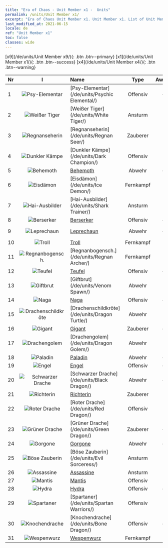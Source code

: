 ```yaml
---
title: "Era of Chaos - Unit Member x1 -  Units"
permalink: /units/Unit Member x1/
excerpt: "Era of Chaos Unit Member x1. Unit Member x1. List of Unit Member in Era of Chaos"
last_modified_at: 2021-06-15
locale: de
ref: "Unit Member x1"
toc: false
classes: wide
---
```

 [x9](/de/units/Unit Member x9/){: .btn .btn--primary} [x1](/de/units/Unit Member x1/){: .btn .btn--success} [x4](/de/units/Unit Member x4/){: .btn .btn--warning} 

  | Nr | I |         Name        |   Type   | Awake | Rang |   Members     |  Stars  | Exclusive | Attack  |     HP    |  Awaken Name  |
  |:---|:-:|:--------------------|:--------:|:-----:|:---------:|:-------------:|:-------:|:---------:|:-------:|:---------:|:--------------|
  | 1 | ![Psy-Elementar](/images/u/ti_jingshenyuansu.jpg) | [Psy-Elementar](/de/units/Psychic Elemental/) | Offensiv | + | SSR | x1 | <i class="fas fa-star"/><i class="fas fa-star"/><i class="fas fa-star"/> | + | 212.0 | 1749 |  Magie-Elementar  |
  | 2 | ![Weißer Tiger](/images/u/ti_baihu.jpg) | [Weißer Tiger](/de/units/White Tiger/) | Ansturm | - | Kommandant | x1 | <i class="fas fa-star"/><i class="fas fa-star"/><i class="fas fa-star"/> | - | 1078.2 | 6138 |   -   |
  | 3 | ![Regnanseherin](/images/u/ti_haihou.jpg) | [Regnanseherin](/de/units/Regnan Seer/) | Zauberer | - | Kommandant | x1 | <i class="fas fa-star"/><i class="fas fa-star"/><i class="fas fa-star"/> | - | 1006.9 | 5091 |  Gezeitenelementar  |
  | 4 | ![Dunkler Kämpe](/images/u/ti_sishen.jpg) | [Dunkler Kämpe](/de/units/Dark Champion/) | Offensiv | - | Kommandant | x1 | <i class="fas fa-star"/><i class="fas fa-star"/><i class="fas fa-star"/> | - | 1029.5 | 9504 |   -   |
  | 5 | ![Behemoth](/images/u/ti_bimeng.jpg) | [Behemoth](/de/units/Behemoth/) | Abwehr | + | SSR | x1 | <i class="fas fa-star"/><i class="fas fa-star"/><i class="fas fa-star"/> | - | 407.3 | 10182 |  Ur-Behemoth  |
  | 6 | ![Eisdämon](/images/u/ti_bingmo.jpg) | [Eisdämon](/de/units/Ice Demon/) | Fernkampf | - | Kommandant | x1 | <i class="fas fa-star"/><i class="fas fa-star"/><i class="fas fa-star"/> | - | 565.7 | 5996 |   -   |
  | 7 | ![Hai-Ausbilder](/images/u/ti_xunshashi.jpg) | [Hai-Ausbilder](/de/units/Shark Trainer/) | Ansturm | - | SSR | x1 | <i class="fas fa-star"/><i class="fas fa-star"/><i class="fas fa-star"/> | - | 792.0 | 5430 |  Hai-Reiter  |
  | 8 | ![Berserker](/images/u/ti_kuangzhanshi.jpg) | [Berserker](/de/units/Berserker/) | Offensiv | + | SSR | x1 | <i class="fas fa-star"/><i class="fas fa-star"/><i class="fas fa-star"/> | - | 678.8 | 5317 |  Todesheuler  |
  | 9 | ![Leprechaun](/images/u/ti_conglinyaojing.jpg) | [Leprechaun](/de/units/Leprechaun/) | Abwehr | + | SSR | x1 | <i class="fas fa-star"/><i class="fas fa-star"/><i class="fas fa-star"/> | - | 134.5 | 3162 |  Meister-Leprechaun  |
  | 10 | ![Troll](/images/u/ti_suoerjuren.jpg) | [Troll](/de/units/Troll/) | Fernkampf | - | Kommandant | x1 | <i class="fas fa-star"/><i class="fas fa-star"/><i class="fas fa-star"/> | - | 1018.3 | 9051 |   -   |
  | 11 | ![Regnanbogensch.](/images/u/ti_ruigenanushou.jpg) | [Regnanbogensch.](/de/units/Regnan Archer/) | Fernkampf | - | SSR | x1 | <i class="fas fa-star"/><i class="fas fa-star"/><i class="fas fa-star"/> | - | 235.5 | 1245 |   -   |
  | 12 | ![Teufel](/images/u/ti_daemo.jpg) | [Teufel](/de/units/Devil/) | Offensiv | + | SSR | x1 | <i class="fas fa-star"/><i class="fas fa-star"/><i class="fas fa-star"/> | - | 792.0 | 5431 |  Erzteufel  |
  | 13 | ![Giftbrut](/images/u/ti_yanmo.jpg) | [Giftbrut](/de/units/Venom Spawn/) | Abwehr | - | Kommandant | x1 | <i class="fas fa-star"/><i class="fas fa-star"/><i class="fas fa-star"/> | - | 375.0 | 13350 |   -   |
  | 14 | ![Naga](/images/u/ti_shenv.jpg) | [Naga](/de/units/Naga/) | Offensiv | + | SSR | x1 | <i class="fas fa-star"/><i class="fas fa-star"/><i class="fas fa-star"/> | + | 79.4 | 811 |  Nagakönigin  |
  | 15 | ![Drachenschildkröte](/images/u/ti_longgui.jpg) | [Drachenschildkröte](/de/units/Dragon Turtle/) | Abwehr | - | SSR | x1 | <i class="fas fa-star"/><i class="fas fa-star"/><i class="fas fa-star"/> | - | 362.0 | 12000 |  Urzeit-Drachenschildkröte  |
  | 16 | ![Gigant](/images/u/ti_taitan.jpg) | [Gigant](/de/units/Giant/) | Zauberer | + | SSR | x1 | <i class="fas fa-star"/><i class="fas fa-star"/><i class="fas fa-star"/> | - | 792.0 | 5431 |  Titan  |
  | 17 | ![Drachengolem](/images/u/ti_kuileilong.jpg) | [Drachengolem](/de/units/Dragon Golem/) | Abwehr | - | Kommandant | x1 | <i class="fas fa-star"/><i class="fas fa-star"/><i class="fas fa-star"/> | - | 396.0 | 9616 |   -   |
  | 18 | ![Paladin](/images/u/ti_shengqishi.jpg) | [Paladin](/de/units/Paladin/) | Abwehr | + | SSR | x1 | <i class="fas fa-star"/><i class="fas fa-star"/><i class="fas fa-star"/> | - | 128.0 | 2589 |  Oberster Paladin  |
  | 19 | ![Engel](/images/u/ti_datianshi.jpg) | [Engel](/de/units/Angel/) | Offensiv | + | SSR | x1 | <i class="fas fa-star"/><i class="fas fa-star"/><i class="fas fa-star"/> | - | 792.0 | 5431 |  Erzengel  |
  | 20 | ![Schwarzer Drache](/images/u/ti_heilong.jpg) | [Schwarzer Drache](/de/units/Black Dragon/) | Abwehr | + | SSR | x1 | <i class="fas fa-star"/><i class="fas fa-star"/><i class="fas fa-star"/> | - | 430.0 | 8712 |  Schwarzer Drachenkönig  |
  | 21 | ![Richterin](/images/u/ti_shenpanguan.jpg) | [Richterin](/de/units/Judicator/) | Zauberer | - | Kommandant | x1 | <i class="fas fa-star"/><i class="fas fa-star"/><i class="fas fa-star"/> | - | 565.7 | 6109 |   -   |
  | 22 | ![Roter Drache](/images/u/ti_chilong.jpg) | [Roter Drache](/de/units/Red Dragon/) | Offensiv | - | SSR | x1 | <i class="fas fa-star"/><i class="fas fa-star"/><i class="fas fa-star"/> | - | 769.3 | 5431 |   -   |
  | 23 | ![Grüner Drache](/images/u/ti_lvlong.jpg) | [Grüner Drache](/de/units/Green Dragon/) | Zauberer | + | SSR | x1 | <i class="fas fa-star"/><i class="fas fa-star"/><i class="fas fa-star"/> | + | 1018.2 | 4525 |  Goldener Drache  |
  | 24 | ![Gorgone](/images/u/ti_manniu.jpg) | [Gorgone](/de/units/Gorgon/) | Abwehr | + | SSR | x1 | <i class="fas fa-star"/><i class="fas fa-star"/><i class="fas fa-star"/> | - | 121.1 | 3094 |  Mächtige Gorgone  |
  | 25 | ![Böse Zauberin](/images/u/ti_xiemonv.jpg) | [Böse Zauberin](/de/units/Evil Sorceress/) | Ansturm | - | Kommandant | x1 | <i class="fas fa-star"/><i class="fas fa-star"/><i class="fas fa-star"/> | - | 550.0 | 6000 |   -   |
  | 26 | ![Assassine](/images/u/ti_cishazhe.jpg) | [Assassine](/de/units/Assassin/) | Ansturm | - | SSR | x1 | <i class="fas fa-star"/><i class="fas fa-star"/><i class="fas fa-star"/> | - | 269.0 | 2119 |   -   |
  | 27 | ![Mantis](/images/u/ti_tanglang.jpg) | [Mantis](/de/units/Mantis/) | Offensiv | - | Kommandant | x1 | <i class="fas fa-star"/><i class="fas fa-star"/><i class="fas fa-star"/> | - | 1140.4 | 6336 |   -   |
  | 28 | ![Hydra](/images/u/ti_duotoulong.jpg) | [Hydra](/de/units/Hydra/) | Offensiv | + | SSR | x1 | <i class="fas fa-star"/><i class="fas fa-star"/><i class="fas fa-star"/> | - | 769.3 | 5770 |  Chaoshydra  |
  | 29 | ![Spartaner](/images/u/ti_sibada.jpg) | [Spartaner](/de/units/Spartan Warriors/) | Offensiv | - | SSR | x1 | <i class="fas fa-star"/><i class="fas fa-star"/><i class="fas fa-star"/> | - | 216.0 | 2825 |   -   |
  | 30 | ![Knochendrache](/images/u/ti_gulong.jpg) | [Knochendrache](/de/units/Bone Dragon/) | Offensiv | + | SSR | x1 | <i class="fas fa-star"/><i class="fas fa-star"/><i class="fas fa-star"/> | - | 758.0 | 5770 |  Geisterdrache  |
  | 31 | ![Wespenwurz](/images/u/ti_dufengcao.jpg) | [Wespenwurz](/de/units/Waspwort/) | Fernkampf | - | SR | x1 | <i class="fas fa-star"/><i class="fas fa-star"/><i class="fas fa-star"/> | - | 950.3 | 5543 |   -   |

